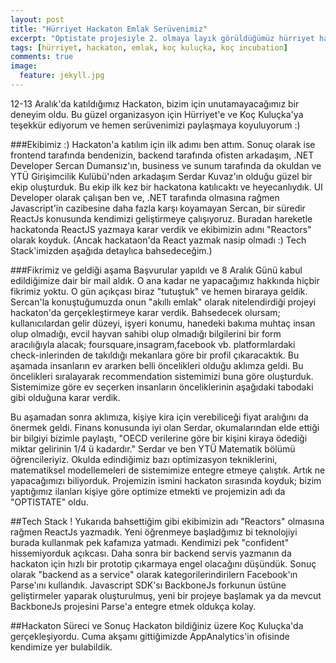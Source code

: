 ```yaml
---
layout: post
title: "Hürriyet Hackaton Emlak Serüvenimiz"
excerpt: "Optistate projesiyle 2. olmaya layık görüldüğümüz hürriyet hackaton serüvenimiz"
tags: [hürriyet, hackaton, emlak, koç kuluçka, koç incubation]
comments: true
image:
  feature: jekyll.jpg
---
```


12-13 Aralık'da katıldığımız Hackaton, bizim için unutamayacağımız bir deneyim oldu. Bu güzel organizasyon için Hürriyet'e ve Koç Kuluçka'ya 
teşekkür ediyorum ve hemen serüvenimizi paylaşmaya koyuluyorum :)

###Ekibimiz  :)
Hackaton'a katılım için ilk adımı ben attım. Sonuç olarak ise frontend tarafında bendenizin, backend tarafında ofisten arkadaşım, .NET Developer Sercan Dumansız'ın, business ve sunum tarafında da
okuldan ve YTÜ Girişimcilik Kulübü'nden arkadaşım Serdar Kuvaz'ın olduğu güzel bir ekip oluşturduk. Bu ekip ilk kez bir hackatona katılıcaktı ve heyecanlıydık. UI Developer olarak çalışan ben ve, .NET tarafında olmasına rağmen Javascript'in cazibesine daha fazla karşı koyamayan Sercan, bir süredir ReactJs konusunda kendimizi geliştirmeye çalışıyoruz.
Buradan hareketle hackatonda ReactJS yazmaya karar verdik ve ekibimizin adını "Reactors" olarak koyduk. (Ancak hackataon'da React yazmak nasip olmadı :) Tech Stack'imizden aşağıda detaylıca bahsedeceğim.)

###Fikrimiz ve geldiği aşama
Başvurular yapıldı ve 8 Aralık Günü kabul edildiğimize dair bir mail aldık. O ana kadar ne yapacağımız hakkında hiçbir fikrimiz yoktu. O gün açıkçası biraz "tutuştuk" ve hemen biraraya geldik. Sercan'la konuştuğumuzda onun "akıllı emlak" olarak
nitelendirdiği projeyi hackaton'da gerçekleştirmeye karar verdik. Bahsedecek olursam; kullanıcılardan gelir düzeyi, işyeri konumu, hanedeki bakıma muhtaç insan olup olmadığı, evcil hayvan sahibi olup olmadığı bilgilerini
bir form aracılığıyla alacak; foursquare,insagram,facebook vb. platformlardaki check-inlerinden de takıldığı mekanlara göre bir profil çıkaracaktık. Bu aşamada insanların ev ararken belli öncelikleri olduğu aklımza geldi.
Bu öncelikleri sıralayarak recommendation sistemimizi buna göre oluşturduk. Sistemimize göre ev seçerken insanların önceliklerinin aşağıdaki tabodaki gibi olduğuna karar verdik. 

Bu aşamadan sonra aklımıza, kişiye kira için verebiliceği fiyat aralığını da önermek geldi. Finans konusunda iyi olan Serdar, okumalarından elde ettiği bir bilgiyi bizimle paylaştı,
"OECD verilerine göre bir kişini kiraya ödediği miktar gelirinin 1/4 ü kadardır." Serdar ve ben YTÜ Matematik bölümü öğrencileriyiz. Okulda edindiğimiz bazı optimizasyon tekniklerini, matematiksel modellemeleri de sistemimize entegre etmeye çalıştık.
Artık ne yapacağımızı biliyorduk. Projemizin ismini hackaton sırasında koyduk; bizim yaptığımız ilanları kişiye göre optimize etmekti ve projemizin adı da "OPTISTATE" oldu.

##Tech Stack !
Yukarıda bahsettiğim gibi ekibimizin adı "Reactors" olmasına rağmen ReactJs yazmadık. Yeni öğrenmeye başladğımız bi teknolojiyi burada kullanmak pek kafamıza yatmadı. Kendimizi pek "confident" hissemiyorduk açıkcası.
Daha sonra bir backend servis yazmanın da hackaton için hızlı bir prototip çıkarmaya engel olacağını düşündük. Sonuç olarak "backend as a service" olarak kategorilerindirilern Facebook'ın Parse'ını kullandık.
Javascript SDK'sı BackboneJs forkunun üstüne geliştirmeler yaparak oluşturulmuş, yeni bir projeye başlamak ya da mevcut BackboneJs projesini Parse'a entegre etmek oldukça kolay.

##Hackaton Süreci ve Sonuç
Hackaton bildiğiniz üzere Koç Kuluçka'da gerçekleşiyordu. Cuma akşamı gittiğimizde AppAnalytics'in ofisinde kendimize yer bulabildik. 


